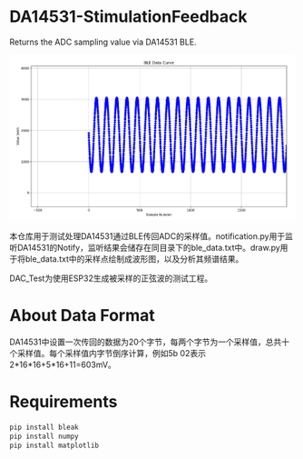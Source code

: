 # DA14531-StimulationFeedback
Returns the ADC sampling value via DA14531 BLE. 

![采样结果](./assets/draw.png "采样结果")

本仓库用于测试处理DA14531通过BLE传回ADC的采样值。notification.py用于监听DA14531的Notify，监听结果会储存在同目录下的ble_data.txt中。draw.py用于将ble_data.txt中的采样点绘制成波形图，以及分析其频谱结果。

DAC_Test为使用ESP32生成被采样的正弦波的测试工程。

# About Data Format
DA14531中设置一次传回的数据为20个字节，每两个字节为一个采样值，总共十个采样值。每个采样值内字节倒序计算，例如5b 02表示2\*16\*16+5\*16+11=603mV。

# Requirements
```
pip install bleak
pip install numpy
pip install matplotlib
```